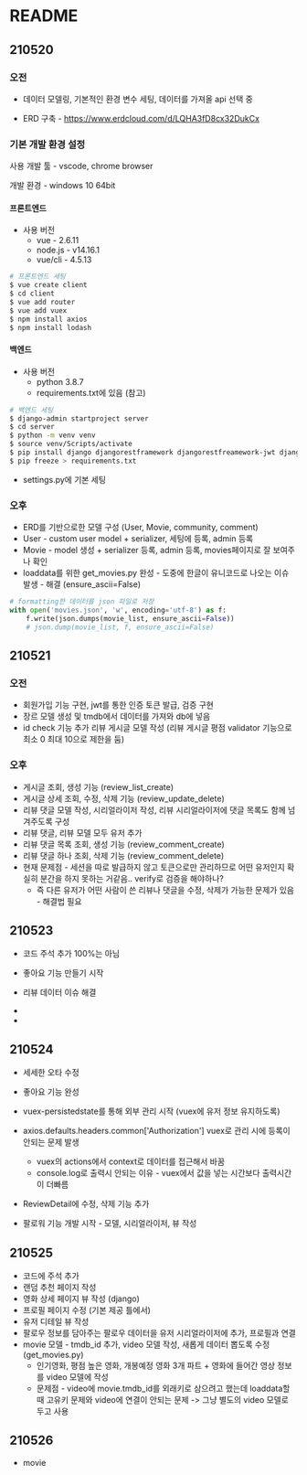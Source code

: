 # README



## 210520



### 오전 

- 데이터 모델링, 기본적인 환경 변수 세팅, 데이터를 가져올 api 선택 중



- ERD 구축 - https://www.erdcloud.com/d/LQHA3fD8cx32DukCx



### 기본 개발 환경 설정

사용 개발 툴 - vscode, chrome browser

개발 환경 - windows 10 64bit

#### 프론트엔드

- 사용 버전
  - vue - 2.6.11
  - node.js - v14.16.1
  - vue/cli - 4.5.13

```bash
# 프론트엔드 세팅
$ vue create client
$ cd client
$ vue add router
$ vue add vuex
$ npm install axios
$ npm install lodash
```



#### 백엔드

- 사용 버전
  - python 3.8.7
  - requirements.txt에 있음 (참고)

```bash
# 백엔드 세팅
$ django-admin startproject server
$ cd server
$ python -m venv venv
$ source venv/Scripts/activate
$ pip install django djangorestframework djangorestfreamework-jwt django-cors-headers
$ pip freeze > requirements.txt
```

- settings.py에 기본 세팅



### 오후

- ERD를 기반으로한 모델 구성 (User, Movie, community, comment)
- User - custom user model + serializer, 세팅에 등록, admin 등록
- Movie - model 생성 + serializer 등록, admin 등록, movies페이지로 잘 보여주나 확인
- loaddata를 위한 get_movies.py 완성 - 도중에 한글이 유니코드로 나오는 이슈 발생 - 해결 (ensure_ascii=False)

```python
# formatting한 데이터를 json 파일로 저장
with open('movies.json', 'w', encoding='utf-8') as f:
    f.write(json.dumps(movie_list, ensure_ascii=False))
    # json.dump(movie_list, f, ensure_ascii=False)
```





## 210521

### 오전

- 회원가입 기능 구현, jwt를 통한 인증 토큰 발급, 검증 구현
- 장르 모델 생성 및 tmdb에서 데이터를 가져와 db에 넣음
- id check 기능 추가 리뷰 게시글 모델 작성 (리뷰 게시글 평점 validator 기능으로 최소 0 최대 10으로 제한을 둠)



### 오후

- 게시글 조회, 생성 기능 (review_list_create)
- 게시글 상세 조회, 수정, 삭제 기능 (review_update_delete)
- 리뷰 댓글 모델 작성, 시리얼라이저 작성, 리뷰 시리얼라이저에 댓글 목록도 함께 넘겨주도록 구성
- 리뷰 댓글, 리뷰 모델 모두 유저 추가
- 리뷰 댓글 목록 조회, 생성 기능 (review_comment_create)
- 리뷰 댓글 하나 조회, 삭제 기능 (review_comment_delete)
- 현재 문제점 - 세션을 따로 발급하지 않고 토큰으로만 관리하므로 어떤 유저인지 확실히 분간을 하지 못하는 거같음.. verify로 검증을 해야하나?
  - 즉 다른 유저가 어떤 사람이 쓴 리뷰나 댓글을 수정, 삭제가 가능한 문제가 있음 - 해결법 필요



## 210523

- 코드 주석 추가 100%는 아님
- 좋아요 기능 만들기 시작
- 리뷰 데이터 이슈 해결



- 
- 





## 210524

- 세세한 오타 수정
- 좋아요 기능 완성



- vuex-persistedstate를 통해 외부 관리 시작 (vuex에 유저 정보 유지하도록)
- axios.defaults.headers.common['Authorization'] vuex로 관리 시에 등록이 안되는 문제 발생
  - vuex의 actions에서 context로 데이터를 접근해서 바꿈
  - console.log로 출력시 안되는 이유 - vuex에서 값을 넣는 시간보다 출력시간이 더빠름 
- ReviewDetail에 수정, 삭제 기능 추가
- 팔로워 기능 개발 시작 - 모델, 시리얼라이저, 뷰 작성





## 210525

- 코드에 주석 추가
- 랜덤 추천 페이지 작성
- 영화 상세 페이지 뷰 작성 (django)
- 프로필 페이지 수정 (기본 제공 틀에서)
- 유저 디테일 뷰 작성
- 팔로우 정보를 담아주는 팔로우 데이터을 유저 시리얼라이저에 추가, 프로필과 연결
- movie 모델 - tmdb_id 추가, video 모델 작성, 새롭게 데이터 뽑도록 수정 (get_movies.py) 
  - 인기영화, 평점 높은 영화, 개봉예정 영화 3개 파트 + 영화에 들어간 영상 정보를 video 모델에 작성
  - 문제점 - video에 movie.tmdb_id를 외래키로 삼으려고 했는데 loaddata할 때 고유키 문제와 video에 연결이 안되는 문제 -> 그냥 별도의 video 모델로 두고 사용



## 210526

- movie
